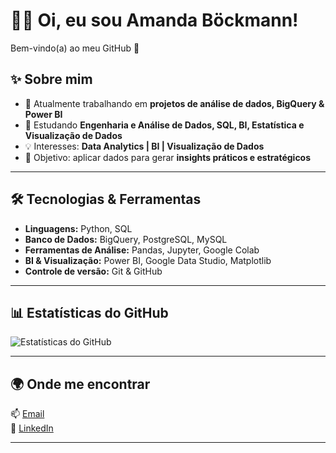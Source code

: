 # 👩‍💻 Oi, eu sou Amanda Böckmann!  

Bem-vindo(a) ao meu GitHub 🚀  

## ✨ Sobre mim  
- 🔭 Atualmente trabalhando em **projetos de análise de dados, BigQuery & Power BI**  
- 🌱 Estudando **Engenharia e Análise de Dados, SQL, BI, Estatística e Visualização de Dados**  
- 💡 Interesses: **Data Analytics | BI | Visualização de Dados**  
- 🎯 Objetivo: aplicar dados para gerar **insights práticos e estratégicos**  

---

## 🛠️ Tecnologias & Ferramentas  
- **Linguagens:** Python, SQL  
- **Banco de Dados:** BigQuery, PostgreSQL, MySQL  
- **Ferramentas de Análise:** Pandas, Jupyter, Google Colab  
- **BI & Visualização:** Power BI, Google Data Studio, Matplotlib  
- **Controle de versão:** Git & GitHub  

---

## 📊 Estatísticas do GitHub  
![Estatísticas do GitHub](https://github-readme-stats.vercel.app/api?username=amandabockmann&show_icons=true&theme=radical)  


---

## 🌍 Onde me encontrar  
📫 [Email](mailto:amandabockmann@gmail.com)  
💼 [LinkedIn](https://linkedin.com/in/amanda-bockmann/)  
  

---
